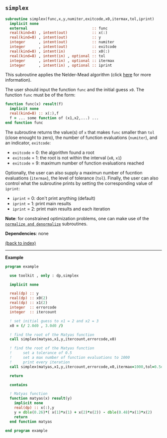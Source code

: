 
## ```simplex```

```fortran
subroutine simplex(func,x,y,numiter,exitcode,x0,itermax,tol,iprint)
  implicit none
  external                             :: func    
  real(kind=8) , intent(out)           :: x(:)    
  real(kind=8) , intent(out)           :: y       
  integer      , intent(out)           :: numiter   
  integer      , intent(out)           :: exitcode 
  real(kind=8) , intent(in)            :: x0(:)
  real(kind=8) , intent(in) , optional :: tol  
  integer      , intent(in) , optional :: itermax 
  integer      , intent(in) , optional :: iprint  
```

This subroutine applies the Nelder-Mead algorithm (click [here](https://en.wikipedia.org/wiki/Nelder–Mead_method) for more information).

The user should input the function ```func``` and the initial guess ```x0```. The function ```func``` must be of the form:

```fortran
function func(x) result(f)
  implicit none
  real(kind=8) :: x(:),f
  f = ... some function of (x1,x2,...) ...
end function func
```

The subroutine returns the value(s) of ```x``` that makes ```func``` smaller than ```tol``` (close enought to zero), the number of function evaluations (```numiter```), and an indicator, ```exitcode```:
- ```exitcode``` = 0: the algorithm found a root
- ```exitcode``` = 1: the root is not within the interval (```x0```, ```x1```)
- ```exitcode``` = 9: maximum number of function evaluations reached

Optionally, the user can also supply a maximun number of fucntion evaluations (```itermax```), the level of tolerance (```tol```). Finally, the user can also control what the subroutine prints by setting the corresponding value of ```iprint```:
- ```iprint``` = 0: don't print anything (default)
- ```iprint``` = 1: print main results
- ```iprint``` = 2: print main results and each iteration

**Note**: for constrained optimization problems, one can make use of the [```normalize and denormalize```](normalize.md) subroutines.

**Dependencies**: none

[(back to index)](../index.md)

---

**Example**

```fortran
program example

  use toolkit , only : dp,simplex

  implicit none

  real(dp) :: y
  real(dp) :: x0(2)
  real(dp) :: x1(2)
  integer  :: errorcode
  integer  :: itercount

  ! set initial guess to x1 = 2 and x2 = 3
  x0 = (/ 2.0d0 , 3.0d0 /)

  ! find the root of the Matyas function
  call simplex(matyas,x1,y,itercount,errorcode,x0)

  ! find the root of the Matyas function
  !     set a tolerance of 0.5
  !     set a max number of function evaluations to 1000
  !     print every iteration
  call simplex(matyas,x1,y,itercount,errorcode,x0,itermax=1000,tol=0.5d0,iprint=1)

  return

  contains

  ! Matyas function
  function matyas(x) result(y)
    implicit none
    real(dp) :: x(:),y
    y = dble(0.26)*( x(1)*x(1) + x(2)*x(2)) - dble(0.48)*x(1)*x(2)
    return
  end function matyas

end program example
```
